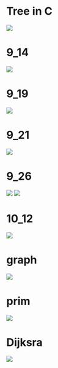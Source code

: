 # Tree in C
<img src="./tree_test.dSYM/img/treeimg.png"/>

# 9_14 
<img src="./stack_tree/stack_tree_result.png"/>

# 9_19
<img src="./modi_tree/modi_tree_cap.png"/>

# 9_21
<img src="./practice4/Thread_result.png"/>

# 9_26
<img src="./practice5/BST_result_1.png"/>
<img src="./practice5/BST_result_2.png"/>

# 10_12
<img src="./max_heap/max_heap_result.png">

# graph
<img src="./graph/graph_result.png"/>

# prim
<img src="./prim/prim_result.png"/>

# Dijksra
<img src="./Dijkstra/Dijksra_Adjacent_Result.png"/>